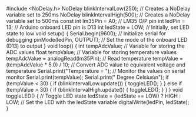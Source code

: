 #include <NoDelay.h>
NoDelay blinkIntervalLow(250);     // Creates a NoDelay variable set to 250ms
NoDelay blinkIntervalHigh(500);    // Creates a NoDelay variable set to 500ms
const int lm35Pin = A0;            // LM35 O/P pin
int ledPin = 13;                   // Arduino onboard LED pin is D13
int ledState = LOW;                // Initially, set LED state to low
void setup() {
  Serial.begin(9600);              // Initialize serial for debugging
  pinMode(ledPin, OUTPUT);          // Set the mode of the onboard LED (D13) to output
}
void loop() {
  int tempAdcValue;                 // Variable for storing the ADC values
  float tempValue;                   // Variable for storing temperature values
  tempAdcValue = analogRead(lm35Pin);   // Read temperature
  tempValue = (tempAdcValue * 5.0) / 10; // Convert ADC value to equivalent voltage and temperature
  Serial.print("Temperature = ");        // Monitor the values on serial monitor
  Serial.print(tempValue);
  Serial.print(" Degree Celsius\n");
  if (tempValue < 30) {
    if (blinkIntervalLow.update()) {
      toggleLED();
    }
  } else if (tempValue > 30) {
    if (blinkIntervalHigh.update()) {
      toggleLED();
    }
  }
}
void toggleLED() {
  // Toggle LED state
  ledState = (ledState == LOW) ? HIGH : LOW;
  // Set the LED with the ledState variable
  digitalWrite(ledPin, ledState);
}
